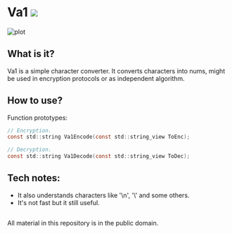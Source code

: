 # Va1 ![](https://img.shields.io/apm/l/vim-mode)

![plot](.Screenshots/Va1_main.png)

## What is it?

Va1 is a simple character converter. It converts characters into nums, might be used in encryption protocols or as independent algorithm.

## How to use?

Function prototypes:

```C
// Encryption.
const std::string Va1Encode(const std::string_view ToEnc);

// Decryption.
const std::string Va1Decode(const std::string_view ToDec);
```

## Tech notes:

* It also understands characters like '\n', '\\' and some others.
* It's not fast but it still useful.

##
All material in this repository is in the public domain.
